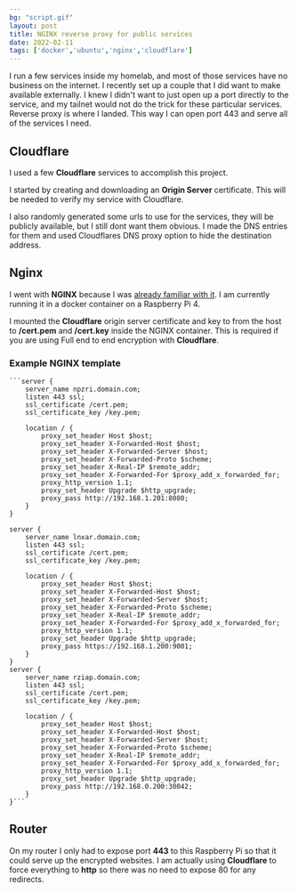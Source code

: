 ```yaml
---
bg: "script.gif"
layout: post
title: NGINX reverse proxy for public services
date: 2022-02-11
tags: ['docker','ubuntu','nginx','cloudflare']
---
```


I run a few services inside my homelab, and most of those services have no business on the internet.  I recently set up a couple that I did want to make available externally.  I knew I didn't want to just open up a port directly to the service, and my tailnet would not do the trick for these particular services.  Reverse proxy is where I landed.  This way I can open port 443 and serve all of the services I need.

## Cloudflare
I used a few **Cloudflare** services to accomplish this project.  

I started by creating and downloading an **Origin Server** certificate.  This will be needed to verify my service with Cloudflare.  

I also randomly generated some urls to use for the services, they will be publicly available, but I still dont want them obvious. I made the DNS entries for them and used Cloudflares DNS proxy option to hide the destination address.

## Nginx
I went with **NGINX** because I was [already familiar with it](https://blog.brookins.info/NGINX-proxy-for-Docker/).  I am currently running it in a docker container on a Raspberry Pi 4.  

I mounted the **Cloudflare** origin server certificate and key to from the host to **/cert.pem** and **/cert.key** inside the NGINX container.  This is required if you are using Full end to end encryption with **Cloudflare**.  

### Example NGINX template
```
```server {
    server_name npzri.domain.com;
    listen 443 ssl;
    ssl_certificate /cert.pem;
    ssl_certificate_key /key.pem;

    location / {
        proxy_set_header Host $host;
        proxy_set_header X-Forwarded-Host $host;
        proxy_set_header X-Forwarded-Server $host;
        proxy_set_header X-Forwarded-Proto $scheme;
        proxy_set_header X-Real-IP $remote_addr;
        proxy_set_header X-Forwarded-For $proxy_add_x_forwarded_for;
        proxy_http_version 1.1;
        proxy_set_header Upgrade $http_upgrade;
        proxy_pass http://192.168.1.201:8080;
    }
}

server {
    server_name lnxar.domain.com;
    listen 443 ssl;
    ssl_certificate /cert.pem;
    ssl_certificate_key /key.pem;

    location / {
        proxy_set_header Host $host;
        proxy_set_header X-Forwarded-Host $host;
        proxy_set_header X-Forwarded-Server $host;
        proxy_set_header X-Forwarded-Proto $scheme;
        proxy_set_header X-Real-IP $remote_addr;
        proxy_set_header X-Forwarded-For $proxy_add_x_forwarded_for;
        proxy_http_version 1.1;
        proxy_set_header Upgrade $http_upgrade;
        proxy_pass https://192.168.1.200:9001;
    }
}
server {
    server_name rziap.domain.com;
    listen 443 ssl;
    ssl_certificate /cert.pem;
    ssl_certificate_key /key.pem;

    location / {
        proxy_set_header Host $host;
        proxy_set_header X-Forwarded-Host $host;
        proxy_set_header X-Forwarded-Server $host;
        proxy_set_header X-Forwarded-Proto $scheme;
        proxy_set_header X-Real-IP $remote_addr;
        proxy_set_header X-Forwarded-For $proxy_add_x_forwarded_for;
        proxy_http_version 1.1;
        proxy_set_header Upgrade $http_upgrade;
        proxy_pass http://192.168.0.200:30042;
    }
}```
```

## Router
On my router I only had to expose port **443** to this Raspberry Pi so that it could serve up the encrypted websites.  I am actually using **Cloudflare** to force everything to **http** so there was no need to expose 80 for any redirects.